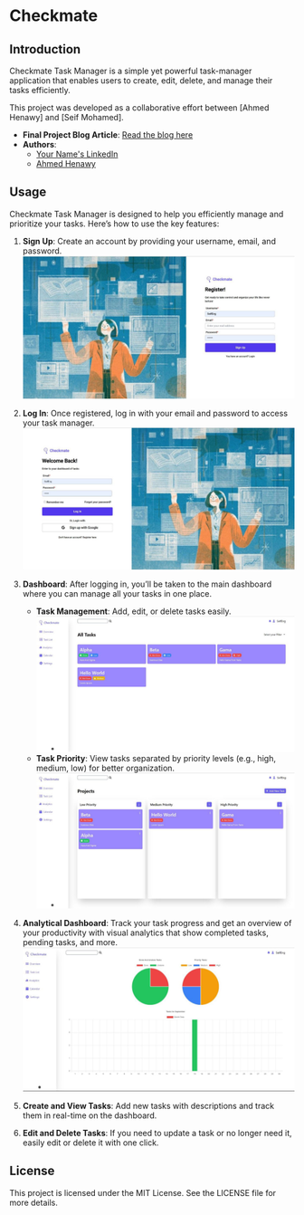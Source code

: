 # Checkmate

## Introduction

Checkmate Task Manager is a simple yet powerful task-manager application that enables users to create, edit, delete, and manage their tasks efficiently. 

This project was developed as a collaborative effort between [Ahmed Henawy] and [Seif Mohamed].

- **Final Project Blog Article**: [Read the blog here](https://medium.com/@eng.seifmohamed2004/first-milestone-in-software-engineering-journey-7e5a1b0a0b7c)
- **Authors**:
  - [Your Name's LinkedIn](https://www.linkedin.com/in/seif-mohamed-bb7b33252/)
  - [Ahmed Henawy](https://www.linkedin.com/in/ahmedhenawy/)

## Usage

Checkmate Task Manager is designed to help you efficiently manage and prioritize your tasks. Here’s how to use the key features:

1. **Sign Up**: Create an account by providing your username, email, and password.
   ![Sign Up Screen](./assets/images/register.jpg)

2. **Log In**: Once registered, log in with your email and password to access your task manager.
   ![Log In Screen](./assets/images/login.jpg)

3. **Dashboard**: After logging in, you’ll be taken to the main dashboard where you can manage all your tasks in one place.
   - **Task Management**: Add, edit, or delete tasks easily.
     ![Task Management Dashboard](./assets/images/dashboard1.jpg)
   - **Task Priority**: View tasks separated by priority levels (e.g., high, medium, low) for better organization.
     ![Task Priority View](./assets/images/dashboard2.jpg)

4. **Analytical Dashboard**: Track your task progress and get an overview of your productivity with visual analytics that show completed tasks, pending tasks, and more.
   ![Analytical Dashboard](./assets/images/analytical.jpg)

5. **Create and View Tasks**: Add new tasks with descriptions and track them in real-time on the dashboard.

6. **Edit and Delete Tasks**: If you need to update a task or no longer need it, easily edit or delete it with one click.
## License
This project is licensed under the MIT License. See the LICENSE file for more details.
 
